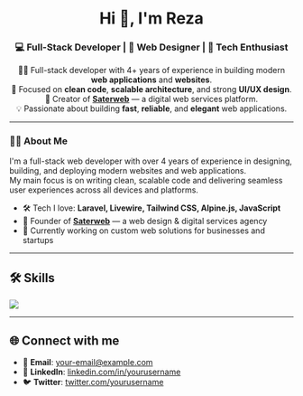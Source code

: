 <h1 align="center">Hi 👋, I'm Reza</h1>
<h3 align="center">💻 Full-Stack Developer | 🎨 Web Designer | 🚀 Tech Enthusiast</h3>

<p align="center">
  👨‍💻 Full-stack developer with 4+ years of experience in building modern <strong>web applications</strong> and <strong>websites</strong>.<br>
  🎯 Focused on <strong>clean code</strong>, <strong>scalable architecture</strong>, and strong <strong>UI/UX design</strong>.<br>
  🚀 Creator of <a href="https://saterweb.com" target="_blank"><strong>Saterweb</strong></a> — a digital web services platform.<br>
  💡 Passionate about building <strong>fast</strong>, <strong>reliable</strong>, and <strong>elegant</strong> web applications.
</p>

<hr>

<h3>👨‍💼 About Me</h3>
<p>
  I'm a full-stack web developer with over 4 years of experience in designing, building, and deploying modern websites and web applications.<br>
  My main focus is on writing clean, scalable code and delivering seamless user experiences across all devices and platforms.
</p>

<ul>
  <li>🛠️ Tech I love: <strong>Laravel, Livewire, Tailwind CSS, Alpine.js, JavaScript</strong></li>
  <li>🚀 Founder of <a href="https://saterweb.com" target="_blank"><strong>Saterweb</strong></a> — a web design & digital services agency</li>
  <li>🎯 Currently working on custom web solutions for businesses and startups</li>
</ul>

 

---

## 🛠️ Skills

<p align="left">
  <a href="https://skillicons.dev">
    <img src="https://skillicons.dev/icons?i=php,laravel,react,js,html,css,bootstrap,mysql,wordpress,postman,figma,photoshop,illustrator" />
  </a>
</p>


---

## 🌐 Connect with me

- 📧 **Email**: your-email@example.com  
- 💼 **LinkedIn**: [linkedin.com/in/yourusername](https://linkedin.com/in/yourusername)  
- 🐦 **Twitter**: [twitter.com/yourusername](https://twitter.com/yourusername)

